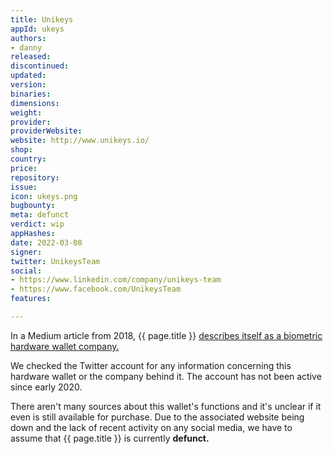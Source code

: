 ```yaml
---
title: Unikeys
appId: ukeys
authors:
- danny
released: 
discontinued: 
updated: 
version: 
binaries: 
dimensions: 
weight: 
provider: 
providerWebsite: 
website: http://www.unikeys.io/
shop: 
country: 
price: 
repository: 
issue: 
icon: ukeys.png
bugbounty: 
meta: defunct
verdict: wip
appHashes: 
date: 2022-03-08
signer: 
twitter: UnikeysTeam
social:
- https://www.linkedin.com/company/unikeys-team
- https://www.facebook.com/UnikeysTeam
features: 

---
```


In a Medium article from 2018, {{ page.title }} [describes itself as a biometric hardware wallet company.](https://medium.com/@UnikeysTeam/we-are-unikeys-the-world-firsts-biometric-hardware-wallet-company-in-cryptocurrency-6563e7dcc73a)

We checked the Twitter account for any information concerning this hardware wallet or the company behind it. The account has not been active since early 2020.

There aren't many sources about this wallet's functions and it's unclear if it even is still available for purchase. Due to the associated website being down and the lack of recent activity on any social media, we have to assume that {{ page.title }} is currently **defunct.**
